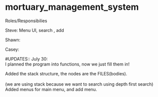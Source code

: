 # mortuary_management_system



Roles/Responsibilies


Steve: Menu UI, search , add


Shawn:


Casey:


#UPDATES::
July 30: <br>
I planned the program into functions, now we just fill them in! <br>

Added the stack structure, the nodes are the FILES(bodies).<br>
<br>(we are using stack because we want to search using depth first search)<br>
Added menus for main menu, and add menu.<br>
